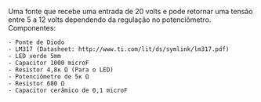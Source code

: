 Uma fonte que recebe uma entrada de 20 volts e pode retornar uma tensão entre 5 a 12 volts dependendo da regulação no potenciômetro. Componentes:

    - Ponte de Diodo
    - LM317 (Datasheet: http://www.ti.com/lit/ds/symlink/lm317.pdf)
    - LED verde 5mm
    - Capacitor 1000 microF 
    - Resistor 4,8κ Ω (Para o LED)
    - Potenciômetro de 5κ Ω
    - Resistor 680 Ω
    - Capacitor cerâmico de 0,1 microF 
